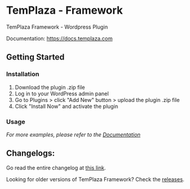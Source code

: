 # TemPlaza - Framework
 TemPlaza Framework - Wordpress Plugin
 
 Documentation: https://docs.templaza.com
 
 ## Getting Started
 
 ### Installation
 
 1. Download the plugin .zip file
 2. Log in to your WordPress admin panel
 3. Go to Plugins > click "Add New" button > upload the plugin .zip file 
 4. Click "Install Now" and activate the plugin
 
 ### Usage
 
 _For more examples, please refer to the [Documentation](https://docs.templaza.com)_

## Changelogs:

Go read the entire changelog at [this link](https://github.com/templaza/templaza-framework/blob/master/CHANGELOG.md).

Looking for older versions of TemPlaza Framework? Check the [releases](https://github.com/templaza/templaza-framework/releases).